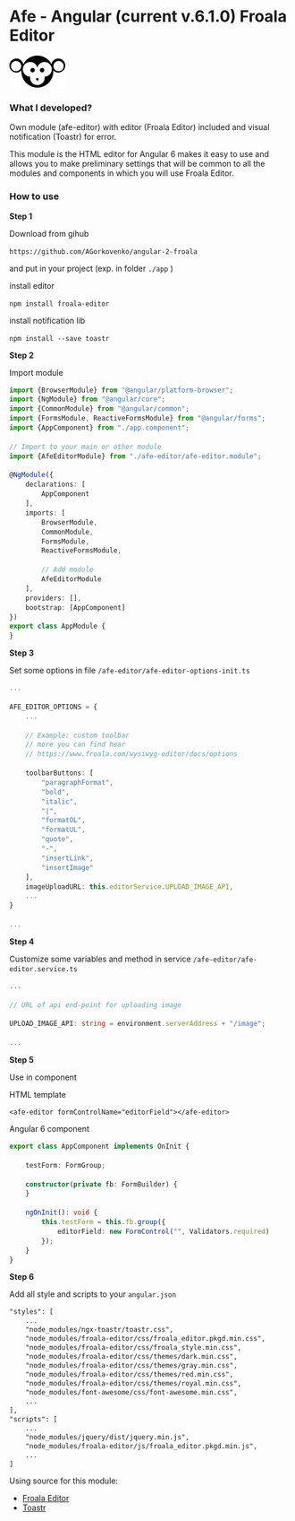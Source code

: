 # Afe - Angular (current v.6.1.0) Froala Editor
![Affe](/src/assets/images/affe.png)
### What I developed?
Own module (afe-editor) with editor (Froala Editor) included and visual notification (Toastr) for error.

This module is the HTML editor for Angular 6 makes it easy to use and allows you to make preliminary settings that will be common to all the modules and components in which you will use Froala Editor.
### How to use
**Step 1**

Download from gihub

`https://github.com/AGorkovenko/angular-2-froala`

and put in your project (exp. in folder `./app` )

install editor

`npm install froala-editor`

install notification lib

`npm install --save toastr`

**Step 2**

Import module

```typescript
import {BrowserModule} from "@angular/platform-browser";
import {NgModule} from "@angular/core";
import {CommonModule} from "@angular/common";
import {FormsModule, ReactiveFormsModule} from "@angular/forms";
import {AppComponent} from "./app.component";

// Import to your main or other module
import {AfeEditorModule} from "./afe-editor/afe-editor.module";

@NgModule({
	declarations: [
		AppComponent
	],
	imports: [
		BrowserModule,
		CommonModule,
		FormsModule,
		ReactiveFormsModule,
		
		// Add module
		AfeEditorModule
	],
	providers: [],
	bootstrap: [AppComponent]
})
export class AppModule {
}
``` 

**Step 3**

Set some options in file `/afe-editor/afe-editor-options-init.ts`

```typescript
...

AFE_EDITOR_OPTIONS = {
	...
		
	// Example: custom toolbar
	// more you can find hear
	// https://www.froala.com/wysiwyg-editor/docs/options
	
	toolbarButtons: [
		"paragraphFormat",
		"bold",
		"italic",
		"|",
		"formatOL",
		"formatUL",
		"quote",
		"-",
		"insertLink",
		"insertImage"
	],
	imageUploadURL: this.editorService.UPLOAD_IMAGE_API,
	...
}

...
```

**Step 4**

Customize some variables and method in service `/afe-editor/afe-editor.service.ts`

```typescript
...

// URL of api end-point for uploading image

UPLOAD_IMAGE_API: string = environment.serverAddress + "/image";

...
```

**Step 5**

Use in component

HTML template
```angular2html
<afe-editor formControlName="editorField"></afe-editor>
```

Angular 6 component
```typescript
export class AppComponent implements OnInit {
	
	testForm: FormGroup;
	
	constructor(private fb: FormBuilder) {
	}
	
	ngOnInit(): void {
		this.testForm = this.fb.group({
			editorField: new FormControl("", Validators.required)
		});
	}
}
```

**Step 6**

Add all style and scripts to your `angular.json`
```
"styles": [
	...
	"node_modules/ngx-toastr/toastr.css",
	"node_modules/froala-editor/css/froala_editor.pkgd.min.css",
	"node_modules/froala-editor/css/froala_style.min.css",
	"node_modules/froala-editor/css/themes/dark.min.css",
	"node_modules/froala-editor/css/themes/gray.min.css",
	"node_modules/froala-editor/css/themes/red.min.css",
	"node_modules/froala-editor/css/themes/royal.min.css",
	"node_modules/font-awesome/css/font-awesome.min.css",
	...
],
"scripts": [
	...
	"node_modules/jquery/dist/jquery.min.js",
	"node_modules/froala-editor/js/froala_editor.pkgd.min.js",
	...
]
```

Using source for this module:

- [Froala Editor](https://www.froala.com)
- [Toastr](https://codeseven.github.io/toastr/)